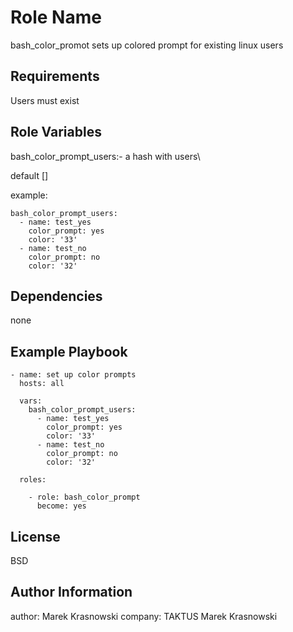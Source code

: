 Role Name
=========

  bash_color_promot sets up colored prompt for existing linux users

Requirements
------------

  Users must exist

Role Variables
--------------

bash_color_prompt_users:- a hash with users\

default []

example:
```
bash_color_prompt_users:
  - name: test_yes
    color_prompt: yes
    color: '33'
  - name: test_no
    color_prompt: no
    color: '32'
```


Dependencies
------------

none

Example Playbook
----------------
```
- name: set up color prompts
  hosts: all

  vars:
    bash_color_prompt_users:
      - name: test_yes
        color_prompt: yes
        color: '33'
      - name: test_no
        color_prompt: no
        color: '32'

  roles:

    - role: bash_color_prompt
      become: yes
```

License
-------

BSD

Author Information
------------------

  author: Marek Krasnowski
  company: TAKTUS Marek Krasnowski

